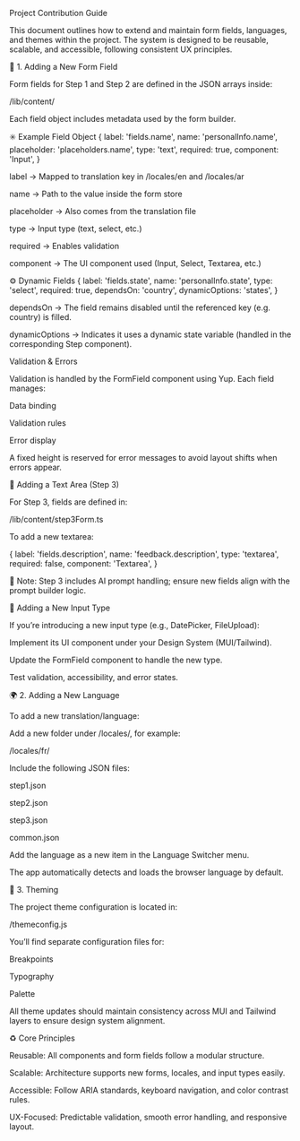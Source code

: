 Project Contribution Guide

This document outlines how to extend and maintain form fields, languages, and themes within the project.
The system is designed to be reusable, scalable, and accessible, following consistent UX principles.

🧩 1. Adding a New Form Field

Form fields for Step 1 and Step 2 are defined in the JSON arrays inside:

/lib/content/

Each field object includes metadata used by the form builder.

✳️ Example Field Object
{
label: 'fields.name',
name: 'personalInfo.name',
placeholder: 'placeholders.name',
type: 'text',
required: true,
component: 'Input',
}

label → Mapped to translation key in /locales/en and /locales/ar

name → Path to the value inside the form store

placeholder → Also comes from the translation file

type → Input type (text, select, etc.)

required → Enables validation

component → The UI component used (Input, Select, Textarea, etc.)

⚙️ Dynamic Fields
{
label: 'fields.state',
name: 'personalInfo.state',
type: 'select',
required: true,
dependsOn: 'country',
dynamicOptions: 'states',
}

dependsOn → The field remains disabled until the referenced key (e.g. country) is filled.

dynamicOptions → Indicates it uses a dynamic state variable (handled in the corresponding Step component).

Validation & Errors

Validation is handled by the FormField component using Yup.
Each field manages:

Data binding

Validation rules

Error display

A fixed height is reserved for error messages to avoid layout shifts when errors appear.

📝 Adding a Text Area (Step 3)

For Step 3, fields are defined in:

/lib/content/step3Form.ts

To add a new textarea:

{
label: 'fields.description',
name: 'feedback.description',
type: 'textarea',
required: false,
component: 'Textarea',
}

🧠 Note: Step 3 includes AI prompt handling; ensure new fields align with the prompt builder logic.

🧱 Adding a New Input Type

If you’re introducing a new input type (e.g., DatePicker, FileUpload):

Implement its UI component under your Design System (MUI/Tailwind).

Update the FormField component to handle the new type.

Test validation, accessibility, and error states.

🌍 2. Adding a New Language

To add a new translation/language:

Add a new folder under /locales/, for example:

/locales/fr/

Include the following JSON files:

step1.json

step2.json

step3.json

common.json

Add the language as a new item in the Language Switcher menu.

The app automatically detects and loads the browser language by default.

🎨 3. Theming

The project theme configuration is located in:

/themeconfig.js

You’ll find separate configuration files for:

Breakpoints

Typography

Palette

All theme updates should maintain consistency across MUI and Tailwind layers to ensure design system alignment.

♻️ Core Principles

Reusable: All components and form fields follow a modular structure.

Scalable: Architecture supports new forms, locales, and input types easily.

Accessible: Follow ARIA standards, keyboard navigation, and color contrast rules.

UX-Focused: Predictable validation, smooth error handling, and responsive layout.
